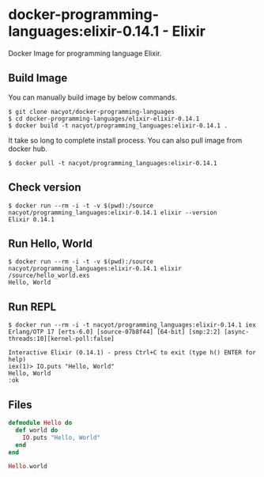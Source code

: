 # docker-programming-languages:elixir-0.14.1 - Elixir

Docker Image for programming language Elixir.

## Build Image

You can manually build image by below commands.

```
$ git clone nacyot/docker-programming-languages
$ cd docker-programming-languages/elixir-elixir-0.14.1
$ docker build -t nacyot/programming_languages:elixir-0.14.1 .
```

It take so long to complete install process. You can also pull image from docker hub.

```
$ docker pull -t nacyot/programming_languages:elixir-0.14.1
```

## Check version

```
$ docker run --rm -i -t -v $(pwd):/source nacyot/programming_languages:elixir-0.14.1 elixir --version
Elixir 0.14.1
```

## Run Hello, World

```
$ docker run --rm -i -t -v $(pwd):/source nacyot/programming_languages:elixir-0.14.1 elixir /source/hello_world.exs
Hello, World
```

## Run REPL

```
$ docker run --rm -i -t nacyot/programming_languages:elixir-0.14.1 iex
Erlang/OTP 17 [erts-6.0] [source-07b8f44] [64-bit] [smp:2:2] [async-threads:10][kernel-poll:false]

Interactive Elixir (0.14.1) - press Ctrl+C to exit (type h() ENTER for help)
iex(1)> IO.puts "Hello, World"
Hello, World
:ok
```

## Files

```Elixir
defmodule Hello do
  def world do
    IO.puts "Hello, World"
  end
end

Hello.world
```
